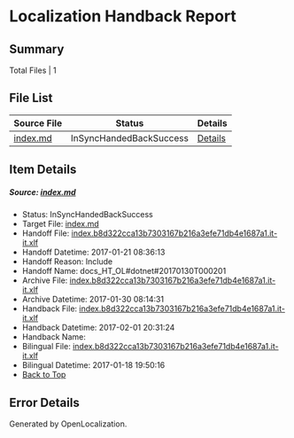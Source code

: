 # <a name='report-top'></a> Localization Handback Report

## Summary
 Total Files | 1

## File List
 Source File | Status | Details 
 ----------- | ------ | ------- 
 [index.md](https://github.com/dotnet/docs/blob/2ad428dcda9ef213a8487c35a48b33929259abba/index.md) | InSyncHandedBackSuccess | [Details](#44b21665593717023aef7a85fe88a60d075193277446)

## Item Details
##### <a name='44b21665593717023aef7a85fe88a60d075193277446'></a> Source: [index.md](https://github.com/dotnet/docs/blob/2ad428dcda9ef213a8487c35a48b33929259abba/index.md)
* Status: InSyncHandedBackSuccess
* Target File: [index.md](https://github.com/dotnet/docs.it-it/blob/49af9d255107af22d9be3bf472961e52dfe31802/index.md)
* Handoff File: [index.b8d322cca13b7303167b216a3efe71db4e1687a1.it-it.xlf](https://github.com/dotnet/docs.handoff/blob/b690cfa8d5869bb25db8d5c50e36cac26c9c2d80/ol-handoff/dotnet/docs.it-it/master/dotnet-core/index.b8d322cca13b7303167b216a3efe71db4e1687a1.it-it.xlf)
* Handoff Datetime: 2017-01-21 08:36:13
* Handoff Reason: Include
* Handoff Name: docs_HT_OL#dotnet#20170130T000201
* Archive File: [index.b8d322cca13b7303167b216a3efe71db4e1687a1.it-it.xlf](https://github.com/dotnet/docs.handoff/blob/431f2ae6d48ceadeb354211e0ec5779c5e8afea7/ol-archive/dotnet/docs.it-it/master/dotnet-core/index.b8d322cca13b7303167b216a3efe71db4e1687a1.it-it.xlf)
* Archive Datetime: 2017-01-30 08:14:31
* Handback File: [index.b8d322cca13b7303167b216a3efe71db4e1687a1.it-it.xlf](https://github.com/dotnet/docs.handback/blob/9deca23219779620a36cacf0f45a6bbfe4f6738f/ol-handback/dotnet/docs.it-it/master/dotnet-core/index.b8d322cca13b7303167b216a3efe71db4e1687a1.it-it.xlf)
* Handback Datetime: 2017-02-01 20:31:24
* Handback Name: 
* Bilingual File: [index.b8d322cca13b7303167b216a3efe71db4e1687a1.it-it.xlf](https://github.com/dotnet/docs.handback/blob/36668908fecabd259790ccbc034929e98ebc8e61/ol-handback/dotnet/docs.it-it/master/dotnet-core/index.b8d322cca13b7303167b216a3efe71db4e1687a1.it-it.xlf)
* Bilingual Datetime: 2017-01-18 19:50:16
* [Back to Top](#report-top)


## Error Details

Generated by OpenLocalization.
